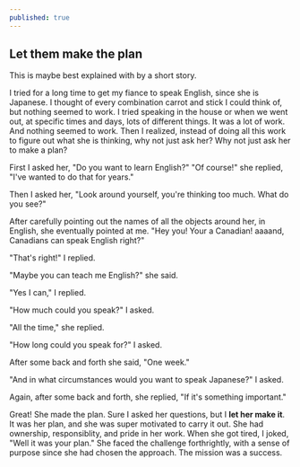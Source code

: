 ```yaml
---
published: true
---
```

## Let them make the plan

This is maybe best explained with by a short story. 

I tried for a long time to get my fiance to speak English, since she is Japanese. I thought of every combination carrot and stick I could think of, but nothing seemed to work. I tried speaking in the house or when we went out, at specific times and days, lots of different things. It was a lot of work. And nothing seemed to work. Then I realized, instead of doing all this work to figure out what she is thinking, why not just ask her? Why not just ask her to make a plan?

First I asked her, "Do you want to learn English?" "Of course!" she replied, "I've wanted to do that for years."

Then I asked her, "Look around yourself, you're thinking too much. What do you see?"

After carefully pointing out the names of all the objects around her, in English, she eventually pointed at me. "Hey you! Your a Canadian! aaaand, Canadians can speak English right?"

"That's right!" I replied. 

"Maybe you can teach me English?" she said.

"Yes I can," I replied. 

"How much could you speak?" I asked. 

"All the time," she replied.

"How long could you speak for?" I asked.

After some back and forth she said, "One week."

"And in what circumstances would you want to speak Japanese?" I asked.

Again, after some back and forth, she replied, "If it's something important."

Great! She made the plan. Sure I asked her questions, but I **let her make it**. It was her plan, and she was super motivated to carry it out. She had ownership, responsiblity, and pride in her work. When she got tired, I joked, "Well it was your plan." She faced the challenge forthrightly, with a sense of purpose since she had chosen the approach. The mission was a success.
